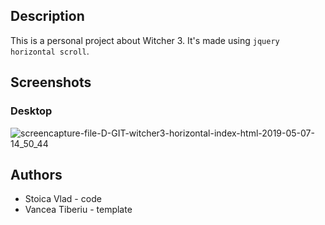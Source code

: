## Description

This is a personal project about Witcher 3. It's made using `jquery horizontal scroll`.

## Screenshots

### Desktop
![screencapture-file-D-GIT-witcher3-horizontal-index-html-2019-05-07-14_50_44](https://user-images.githubusercontent.com/23508982/57297439-47b80580-70d8-11e9-8ad9-9d22e3d8f258.png)

## Authors

- Stoica Vlad - code
- Vancea Tiberiu - template
